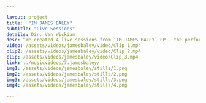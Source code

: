 ```yaml
---

layout: project
title:  "IM JAMES BALEY"
subtitle: "Live Sessions"
details: Dir. Van Wickiam
desc: “We created 4 live sessions from ‘IM JAMES BALEY’ EP - the performances contrasted the production of the EP significantly, featuring a much more stripped down, acoustic style of the songs. We wanted to mirror that by shooting a mostly natural aesthetic. Blah blah - ** WIP
video: /assets/videos/jamesbaley/video/Clip_1.mp4
clip2: /assets/videos/jamesbaley/video/Clip_2.mp4
clip: /assets/videos/jamesbaley/video/Clip_3.mp4
link: ../musicvideos/7.jamesbaley/
img1: /assets/videos/jamesbaley/stills/1.png
img2: /assets/videos/jamesbaley/stills/2.png
img3: /assets/videos/jamesbaley/stills/3.png
img4: /assets/videos/jamesbaley/stills/4.png

---
```

